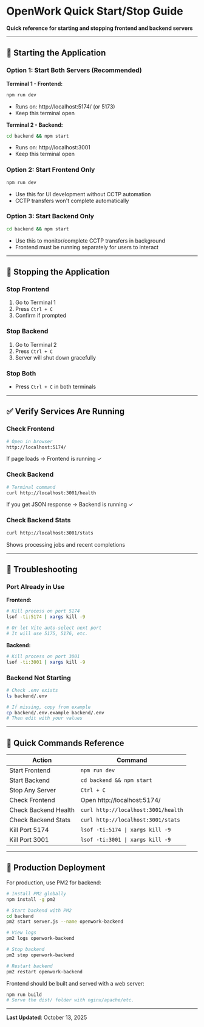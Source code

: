 # OpenWork Quick Start/Stop Guide

**Quick reference for starting and stopping frontend and backend servers**

---

## 🚀 Starting the Application

### Option 1: Start Both Servers (Recommended)

**Terminal 1 - Frontend:**
```bash
npm run dev
```
- Runs on: http://localhost:5174/ (or 5173)
- Keep this terminal open

**Terminal 2 - Backend:**
```bash
cd backend && npm start
```
- Runs on: http://localhost:3001
- Keep this terminal open

### Option 2: Start Frontend Only
```bash
npm run dev
```
- Use this for UI development without CCTP automation
- CCTP transfers won't complete automatically

### Option 3: Start Backend Only
```bash
cd backend && npm start
```
- Use this to monitor/complete CCTP transfers in background
- Frontend must be running separately for users to interact

---

## 🛑 Stopping the Application

### Stop Frontend
1. Go to Terminal 1
2. Press `Ctrl + C`
3. Confirm if prompted

### Stop Backend
1. Go to Terminal 2
2. Press `Ctrl + C`
3. Server will shut down gracefully

### Stop Both
- Press `Ctrl + C` in both terminals

---

## ✅ Verify Services Are Running

### Check Frontend
```bash
# Open in browser
http://localhost:5174/
```
If page loads → Frontend is running ✓

### Check Backend
```bash
# Terminal command
curl http://localhost:3001/health
```
If you get JSON response → Backend is running ✓

### Check Backend Stats
```bash
curl http://localhost:3001/stats
```
Shows processing jobs and recent completions

---

## 🔧 Troubleshooting

### Port Already in Use

**Frontend:**
```bash
# Kill process on port 5174
lsof -ti:5174 | xargs kill -9

# Or let Vite auto-select next port
# It will use 5175, 5176, etc.
```

**Backend:**
```bash
# Kill process on port 3001
lsof -ti:3001 | xargs kill -9
```

### Backend Not Starting
```bash
# Check .env exists
ls backend/.env

# If missing, copy from example
cp backend/.env.example backend/.env
# Then edit with your values
```

---

## 📝 Quick Commands Reference

| Action | Command |
|--------|---------|
| Start Frontend | `npm run dev` |
| Start Backend | `cd backend && npm start` |
| Stop Any Server | `Ctrl + C` |
| Check Frontend | Open http://localhost:5174/ |
| Check Backend Health | `curl http://localhost:3001/health` |
| Check Backend Stats | `curl http://localhost:3001/stats` |
| Kill Port 5174 | `lsof -ti:5174 \| xargs kill -9` |
| Kill Port 3001 | `lsof -ti:3001 \| xargs kill -9` |

---

## 🎯 Production Deployment

For production, use PM2 for backend:

```bash
# Install PM2 globally
npm install -g pm2

# Start backend with PM2
cd backend
pm2 start server.js --name openwork-backend

# View logs
pm2 logs openwork-backend

# Stop backend
pm2 stop openwork-backend

# Restart backend
pm2 restart openwork-backend
```

Frontend should be built and served with a web server:
```bash
npm run build
# Serve the dist/ folder with nginx/apache/etc.
```

---

**Last Updated**: October 13, 2025
